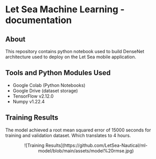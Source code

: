 # Let Sea Machine Learning - documentation

## About

This repository contains python notebook used to build DenseNet architecture used to deploy on the Let Sea mobile application.

## Tools and Python Modules Used

* Google Colab (Python Notebooks)
* Google Drive (dataset storage)
* TensorFlow v2.12.0
* Numpy v1.22.4

## Training Results
The model achieved a root mean squared error of 15000 seconds for training and validation dataset. Which translates to 4 hours.
<p align="center">
![Training Results](https://github.com/LetSea-Nautical/ml-model/blob/main/assets/model%20rmse.jpg)
</p>
